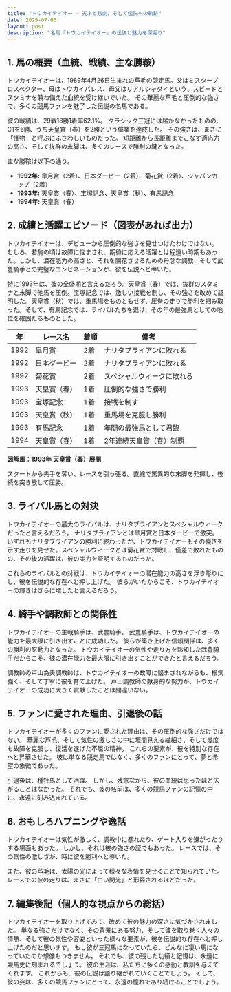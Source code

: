 ```yaml
---
title: "トウカイテイオー - 天才と悲劇、そして伝説への軌跡"
date: 2025-07-06
layout: post
description: "名馬『トウカイテイオー』の伝説と魅力を深堀り"
---
```


## 1. 馬の概要（血統、戦績、主な勝鞍）

トウカイテイオーは、1989年4月26日生まれの芦毛の競走馬。父はミスタープロスペクター、母はトウカイパレス、母父はリアルシャダイという、スピードとスタミナを兼ね備えた血統を受け継いでいた。  その華麗な芦毛と圧倒的な強さで、多くの競馬ファンを魅了した伝説の名馬である。

彼の戦績は、29戦18勝1着率62.1%。  クラシック三冠には届かなかったものの、G1を6勝、うち天皇賞（春）を2勝という偉業を達成した。  その強さは、まさに「怪物」と呼ぶにふさわしいものだった。  短距離から長距離までこなす適応力の高さ、そして抜群の末脚は、多くのレースで勝利の鍵となった。

主な勝鞍は以下の通り。

* **1992年:**  皐月賞（2着）、日本ダービー（2着）、菊花賞（2着）、ジャパンカップ（2着）
* **1993年:**  天皇賞（春）、宝塚記念、天皇賞（秋）、有馬記念
* **1994年:** 天皇賞（春）


## 2. 成績と活躍エピソード（図表があれば出力）

トウカイテイオーは、デビューから圧倒的な強さを見せつけたわけではない。  むしろ、若駒の頃は故障に悩まされ、期待に応える活躍とは程遠い時期もあった。しかし、潜在能力の高さと、それを開花させるための丹念な調教、そして武豊騎手との完璧なコンビネーションが、彼を伝説へと導いた。

特に1993年は、彼の全盛期と言えるだろう。天皇賞（春）では、抜群のスタミナと末脚で他馬を圧倒。宝塚記念では、激しい接戦を制し、その強さを改めて証明した。天皇賞（秋）では、重馬場をものともせず、圧巻の走りで勝利を掴み取った。そして、有馬記念では、ライバルたちを退け、その年の最強馬としての地位を確固たるものとした。

| 年 | レース名          | 着順 | 備考                                    |
|---|-----------------|-----|-----------------------------------------|
| 1992 | 皐月賞            | 2着 | ナリタブライアンに敗れる                 |
| 1992 | 日本ダービー        | 2着 | ナリタブライアンに敗れる                 |
| 1992 | 菊花賞            | 2着 | スペシャルウィークに敗れる             |
| 1993 | 天皇賞（春）      | 1着 | 圧倒的な強さで勝利                       |
| 1993 | 宝塚記念          | 1着 | 接戦を制す                             |
| 1993 | 天皇賞（秋）      | 1着 | 重馬場を克服し勝利                       |
| 1993 | 有馬記念          | 1着 | 年間の最強馬として君臨                     |
| 1994 | 天皇賞（春）      | 1着 | 2年連続天皇賞（春）制覇                   |


**図解風：1993年 天皇賞（春）展開**

スタートから先手を奪い、レースを引っ張る。直線で驚異的な末脚を発揮し、後続を突き放して圧勝。


## 3. ライバル馬との対決

トウカイテイオーの最大のライバルは、ナリタブライアンとスペシャルウィークだったと言えるだろう。  ナリタブライアンとは皐月賞と日本ダービーで激突。いずれもナリタブライアンの勝利に終わったが、トウカイテイオーもその強さを示す走りを見せた。スペシャルウィークとは菊花賞で対戦し、僅差で敗れたものの、その後の活躍は、彼の実力を証明するものだった。

これらのライバルとの対戦は、トウカイテイオーの潜在能力の高さを浮き彫りにし、彼を伝説的な存在へと押し上げた。  彼らがいたからこそ、トウカイテイオーの輝きはさらに増したと言えるだろう。


## 4. 騎手や調教師との関係性

トウカイテイオーの主戦騎手は、武豊騎手。  武豊騎手は、トウカイテイオーの能力を最大限に引き出すことに成功した。  彼らが築き上げた信頼関係は、多くの勝利の原動力となった。  トウカイテイオーの気性や走り方を熟知した武豊騎手だからこそ、彼の潜在能力を最大限に引き出すことができたと言えるだろう。

調教師の戸山為夫調教師は、トウカイテイオーの故障に悩まされながらも、根気強く、そして丁寧に彼を育て上げた。  戸山調教師の献身的な努力が、トウカイテイオーの成功に大きく貢献したことは間違いない。


## 5. ファンに愛された理由、引退後の話

トウカイテイオーが多くのファンに愛された理由は、その圧倒的な強さだけではない。  華麗な芦毛、そして気性の激しさの中に垣間見える繊細さ、そして幾度も故障を克服し、復活を遂げた不屈の精神。  これらの要素が、彼を特別な存在へと昇華させた。  彼は単なる競走馬ではなく、多くのファンにとって、夢と希望の象徴であった。

引退後は、種牡馬として活躍。  しかし、残念ながら、彼の血統は思ったほど広がることはなかった。  それでも、彼の名前は、多くの競馬ファンの記憶の中に、永遠に刻み込まれている。


## 6. おもしろハプニングや逸話

トウカイテイオーは気性が激しく、調教中に暴れたり、ゲート入りを嫌がったりする場面もあった。  しかし、それは彼の強さの証でもあった。  レースでは、その気性の激しさが、時に彼を勝利へと導いた。

また、彼の芦毛は、太陽の光によって様々な表情を見せることで知られていた。  レースでの彼の走りは、まさに「白い閃光」と形容されるほどだった。


## 7. 編集後記（個人的な視点からの総括）

トウカイテイオーを取り上げてみて、改めて彼の魅力の深さに気づかされました。  単なる強さだけでなく、その背景にある努力、そして彼を取り巻く人々の情熱、そして彼の気性や容姿といった様々な要素が、彼を伝説的な存在へと押し上げたのだと思います。  もし彼が三冠馬になっていたら、どんなに凄い馬になっていたのか想像もつきません。  それでも、彼の残した功績と記憶は、永遠に競馬史に刻まれるでしょう。  彼の生涯は、私たちに多くの感動と教訓を与えてくれます。  これからも、彼の伝説は語り継がれていくことでしょう。  そして、彼の姿は、多くの競馬ファンにとって、永遠の憧れであり続けることでしょう。
